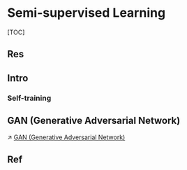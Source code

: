 # Semi-supervised Learning

[TOC]



## Res


## Intro
### Self-training



## GAN (Generative Adversarial Network)
↗ [GAN (Generative Adversarial Network)](../../🗿%20Neural%20Network%20Models/GAN%20(Generative%20Adversarial%20Network)/GAN%20(Generative%20Adversarial%20Network).md)



## Ref


